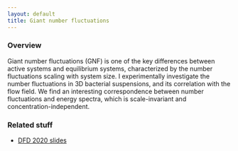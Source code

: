 ```yaml
---
layout: default
title: Giant number fluctuations
---
```


### Overview

Giant number fluctuations (GNF) is one of the key differences between active systems and equilibrium systems, characterized by the number fluctuations scaling with system size. I experimentally investigate the number fluctuations in 3D bacterial suspensions, and its correlation with the flow field. We find an interesting correspondence between number fluctuations and energy spectra, which is scale-invariant and concentration-independent. 

### Related stuff

- [DFD 2020 slides](/presentations/DFD2020.pdf)